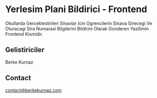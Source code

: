 # Yerlesim Plani Bildirici - Frontend
Okullarda Gerceklestirilen Sinavlar Icin Ogrencilerin Sinava Girecegi Ve Oturacagi Sira Numarasi Bilgilerini Bildirim Olarak Gonderen Yazilimin Frontend Kismidir.

## Gelistiriciler
Berke Kurnaz

## Contact
contact@berkekurnaz.com


